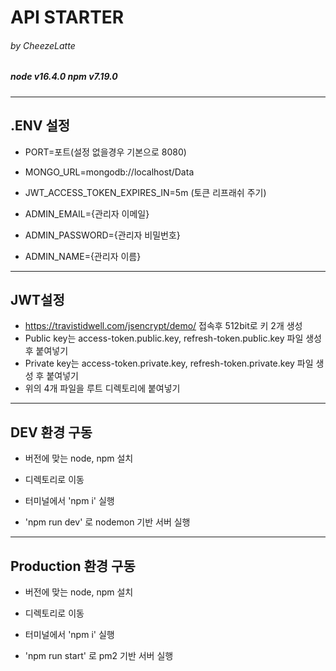 # API STARTER

###### by CheezeLatte

##### node v16.4.0   npm v7.19.0


-------
## .ENV 설정

* PORT=포트(설정 없을경우 기본으로 8080)

* MONGO_URL=mongodb://localhost/Data

* JWT_ACCESS_TOKEN_EXPIRES_IN=5m (토큰 리프래쉬 주기)

* ADMIN_EMAIL={관리자 이메일}

* ADMIN_PASSWORD={관리자 비밀번호}

* ADMIN_NAME={관리자 이름}

----

## JWT설정

* https://travistidwell.com/jsencrypt/demo/ 접속후 512bit로 키 2개 생성
* Public key는 access-token.public.key, refresh-token.public.key 파일 생성 후 붙여넣기
* Private key는 access-token.private.key, refresh-token.private.key 파일 생성 후 붙여넣기
* 위의 4개 파일을 루트 디렉토리에 붙여넣기

----

## DEV 환경 구동

* 버전에 맞는 node, npm 설치

* 디렉토리로 이동

* 터미널에서 'npm i' 실행

* 'npm run dev' 로 nodemon 기반 서버 실행

----

## Production 환경 구동

* 버전에 맞는 node, npm 설치

* 디렉토리로 이동

* 터미널에서 'npm i' 실행

* 'npm run start' 로 pm2 기반 서버 실행